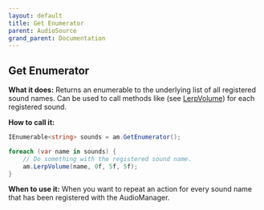 ```yaml
---
layout: default
title: Get Enumerator
parent: AudioSource
grand_parent: Documentation
---
```


## Get Enumerator
**What it does:**
Returns an enumerable to the underlying list of all registered sound names. Can be used to call methods like (see [LerpVolume](https://mathewhdyt.github.io/Unity-Audio-Manager/docs/documentation/audiosource/lerp_volume/)) for each registered sound.

**How to call it:**
```csharp
IEnumerable<string> sounds = am.GetEnumerator();

foreach (var name in sounds) {
	// Do something with the registered sound name.
    am.LerpVolume(name, 0f, 5f, 5f);
}
```

**When to use it:**
When you want to repeat an action for every sound name that has been registered with the AudioManager.
